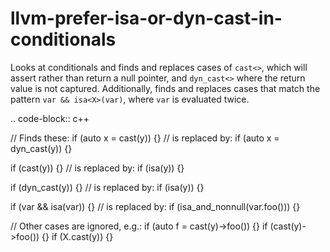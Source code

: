 llvm-prefer-isa-or-dyn-cast-in-conditionals
===========================================

Looks at conditionals and finds and replaces cases of `cast<>`, which
will assert rather than return a null pointer, and `dyn_cast<>` where
the return value is not captured. Additionally, finds and replaces cases
that match the pattern `var && isa<X>(var)`, where `var` is evaluated
twice.

.. code-block:: c++

// Finds these: if (auto x = cast<X>(y)) {} // is replaced by: if (auto
x = dyn\_cast<X>(y)) {}

if (cast<X>(y)) {} // is replaced by: if (isa<X>(y)) {}

if (dyn\_cast<X>(y)) {} // is replaced by: if (isa<X>(y)) {}

if (var && isa<T>(var)) {} // is replaced by: if
(isa\_and\_nonnull<T>(var.foo())) {}

// Other cases are ignored, e.g.: if (auto f = cast<Z>(y)-&gt;foo()) {}
if (cast<Z>(y)-&gt;foo()) {} if (X.cast(y)) {}

